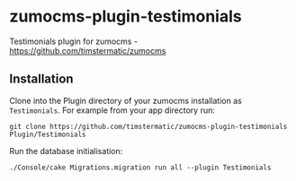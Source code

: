 zumocms-plugin-testimonials
===================

Testimonials plugin for zumocms - https://github.com/timstermatic/zumocms

## Installation

Clone into the Plugin directory of your zumocms installation as `Testimonials`. For example from your app directory run:

    git clone https://github.com/timstermatic/zumocms-plugin-testimonials Plugin/Testimonials
    
Run the database initialisation:
  
    ./Console/cake Migrations.migration run all --plugin Testimonials
    
    

